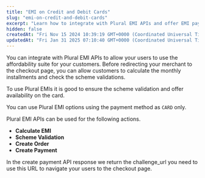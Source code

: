 ```yaml
---
title: "EMI on Credit and Debit Cards"
slug: "emi-on-credit-and-debit-cards"
excerpt: "Learn how to integrate with Plural EMI APIs and offer EMI payments on the purchase."
hidden: false
createdAt: "Fri Nov 15 2024 10:39:19 GMT+0000 (Coordinated Universal Time)"
updatedAt: "Fri Jan 31 2025 07:10:40 GMT+0000 (Coordinated Universal Time)"
---
```

You can integrate with Plural EMI APIs to allow your users to use the affordability suite for your customers. Before redirecting your merchant to the checkout page, you can allow customers to calculate the monthly installments and check the scheme validations.

To use Plural EMIs it is good to ensure the scheme validation and offer availability on the card.

You can use Plural EMI options using the payment method as `CARD` only.

Plural EMI APIs can be used for the following actions.

- **Calculate EMI**
- **Scheme Validation**
- **Create Order**
- **Create Payment**

In the create payment API response we return the challenge_url you need to use this URL to navigate your users to the checkout page.
